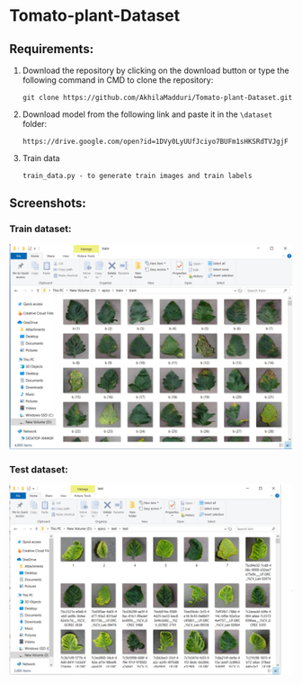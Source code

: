 # Tomato-plant-Dataset

<b><h2> Requirements: </h2></b>
1. Download the repository by clicking on the download button or type the following command in CMD to clone the repository:

       git clone https://github.com/AkhilaMadduri/Tomato-plant-Dataset.git

2. Download model from the following link and paste it in the `\dataset` folder:

       https://drive.google.com/open?id=1DVy0LyUUfJciyo7BUFm1sHKSRdTVJgjF
       
3. Train data
             
       train_data.py - to generate train images and train labels
       
<b><h2> Screenshots: </h2></b>

<b><h3> Train dataset: </h3></b>

![](dataset.png "Train Data set")

<b><h3> Test dataset: </h3></b>

![](datasset1.png "Test Data set")
